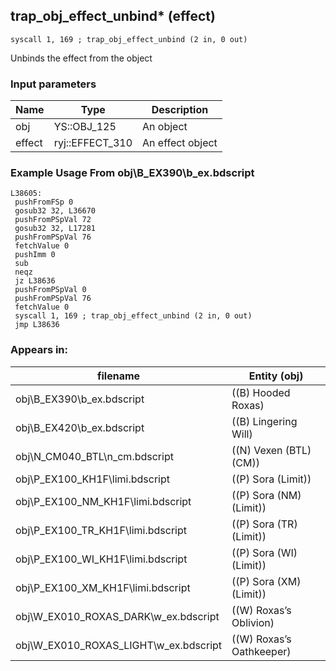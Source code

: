 ## trap_obj_effect_unbind* (effect)

`syscall 1, 169 ; trap_obj_effect_unbind (2 in, 0 out)`

Unbinds the effect from the object

### Input parameters
| Name | Type | Description
|------|------|------------
| obj   | YS::OBJ_125   | An object
| effect   | ryj::EFFECT_310   | An effect object


### Example Usage From obj\B_EX390\b_ex.bdscript
```plaintext
L38605:
 pushFromFSp 0
 gosub32 32, L36670
 pushFromPSpVal 72
 gosub32 32, L17281
 pushFromPSpVal 76
 fetchValue 0
 pushImm 0
 sub 
 neqz 
 jz L38636
 pushFromPSpVal 0
 pushFromPSpVal 76
 fetchValue 0
 syscall 1, 169 ; trap_obj_effect_unbind (2 in, 0 out)
 jmp L38636
```


### Appears in:
| filename | Entity (obj)
|----------|-------------
| obj\B_EX390\b_ex.bdscript       | ((B) Hooded Roxas)          
| obj\B_EX420\b_ex.bdscript       | ((B) Lingering Will)          
| obj\N_CM040_BTL\n_cm.bdscript       | ((N) Vexen (BTL) (CM))          
| obj\P_EX100_KH1F\limi.bdscript       | ((P) Sora (Limit))          
| obj\P_EX100_NM_KH1F\limi.bdscript       | ((P) Sora (NM) (Limit))          
| obj\P_EX100_TR_KH1F\limi.bdscript       | ((P) Sora (TR) (Limit))          
| obj\P_EX100_WI_KH1F\limi.bdscript       | ((P) Sora (WI) (Limit))          
| obj\P_EX100_XM_KH1F\limi.bdscript       | ((P) Sora (XM) (Limit))          
| obj\W_EX010_ROXAS_DARK\w_ex.bdscript       | ((W) Roxas’s Oblivion)          
| obj\W_EX010_ROXAS_LIGHT\w_ex.bdscript       | ((W) Roxas’s Oathkeeper)          



